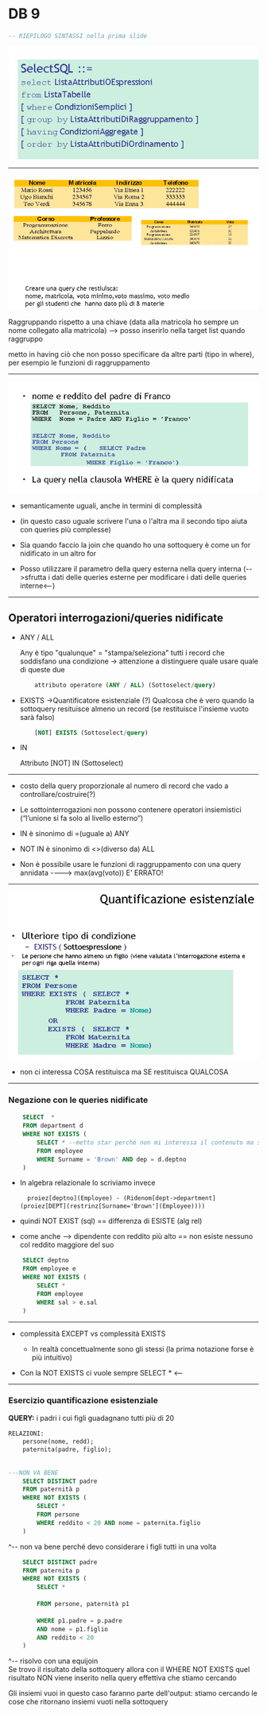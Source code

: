 # **DB 9**

```sql
-- RIEPILOGO SINTASSI nella prima slide
```

![riassunto sintassi](media/immagine26.jpg)

***

![esempio tabella](media/immagine27.jpg)

Raggruppando rispetto a una chiave (data alla matricola ho sempre un nome collegato alla matricola) --> posso inserirlo nella target list quando raggruppo

metto in having ciò che non posso specificare da altre parti (tipo in where), per esempio le funzioni di raggruppamento

***

![query nidificata](media/immagine28.jpg)

* semanticamente uguali, anche in termini di complessità

* (in questo caso uguale scrivere l'una o l'altra ma il secondo tipo aiuta con queries più complesse)

* Sia quando faccio la join che quando ho una sottoquery è come un for nidificato in un altro for

* Posso utilizzare il parametro della query esterna nella query interna (-->sfrutta i dati delle queries esterne per modificare i dati delle queries interne<--)

*** 

## **Operatori interrogazioni/queries nidificate**

* ANY / ALL 
    
    Any è tipo "qualunque" = "stampa/seleziona" tutti i record che soddisfano una condizione
    -> attenzione a distinguere quale usare quale di queste due

    ```sql
        attributo operatore (ANY / ALL) (Sottoselect/query)
    ```

* EXISTS
    ->Quantificatore esistenziale (?)
    Qualcosa che è vero quando la sottoquery resituisce almeno un record (se restituisce l'insieme vuoto sarà falso)
    ```sql
        [NOT] EXISTS (Sottoselect/query)
    ```
* IN

    Attributo [NOT] IN (Sottoselect)

***

* costo della query proporzionale al numero di record che vado a controllare/costruire(?)

* Le sottointerrogazioni non possono contenere operatori insiemistici (“l’unione si fa solo al 
livello esterno”)

* IN è sinonimo di =(uguale a) ANY
* NOT IN è sinonimo di <>(diverso da) ALL

* Non è possibile usare le funzioni di raggruppamento con una query annidata ----> max(avg(voto)) E' ERRATO!

***

![esempio quantificazione esistenziale](media/immagine29.jpg)

* non ci interessa COSA restituisca ma SE restituisca QUALCOSA

***

### **Negazione con le queries nidificate**

```sql
    SELECT  *
    FROM department d
    WHERE NOT EXISTS (
        SELECT * --metto star perché non mi interessa il contenuto ma se sia l'insieme vuoto o no
        FROM employee
        WHERE Surname = 'Brown' AND dep = d.deptno
    )
```

* In algebra relazionale lo scriviamo invece

        proiez[deptno](Employee) - (Ridenom[dept->department](proiez[DEPT](restrinz[Surname='Brown'](Employee))))

* quindi NOT EXIST (sql) == differenza di ESISTE (alg rel)

* come anche --> dipendente con reddito più alto == non esiste nessuno col reddito maggiore del suo

```sql
    SELECT deptno
    FROM employee e
    WHERE NOT EXISTS (
        SELECT * 
        FROM employee
        WHERE sal > e.sal
    )
```

***

* complessità EXCEPT vs complessità EXISTS
  * In realtà concettualmente sono gli stessi (la prima notazione forse è più intuitivo)

* Con la NOT EXISTS ci vuole sempre SELECT * <--

***

### **Esercizio quantificazione esistenziale** 

**QUERY:** i padri i cui figli guadagnano tutti più di 20

    RELAZIONI: 
        persone(nome, redd);  
        paternita(padre, figlio);  

```sql

---NON VA BENE
    SELECT DISTINCT padre
    FROM paternità p
    WHERE NOT EXISTS (
        SELECT *
        FROM persone 
        WHERE reddito < 20 AND nome = paternita.figlio 
    )
```
^-- non va bene perché devo considerare i figli tutti in una volta

```sql
    SELECT DISTINCT padre
    FROM paternita p
    WHERE NOT EXISTS (
        SELECT *
        
        FROM persone, paternità p1

        WHERE p1.padre = p.padre 
        AND nome = p1.figlio
        AND reddito < 20
    )
```

^-- risolvo con una equijoin  
Se trovo il risultato della sottoquery allora con il WHERE NOT EXISTS quel risultato NON viene inserito nella query effettiva che stiamo cercando 

Gli insiemi vuoi in questo caso faranno parte dell'output: stiamo cercando le cose che ritornano insiemi vuoti nella sottoquery

